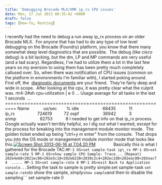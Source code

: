 ```yaml
---
title: 'Debugging Brocade MLX/XMR ip_rx CPU issues'
date: Mon, 17 Jun 2013 00:35:42 +0000
draft: false
tags: [How-To, Routing]
---
```


I recently had the need to debug a run away ip\_rx process on an older Brocade MLX.  For anyone that has had to do any type of low level debugging on the Brocade (Foundry) platform, you know that there many somewhat deep level diagnostics that are possible.  The debug (like cisco debug) is a bit lacking, but the dm, LP and MP commands are very useful (and a tad scary). Regardless, I've had to utilize them a lot in the last few years so my aversion to using them has been pretty much completely callused over. So, when there was notification of CPU issues (common on the platform in environments I'm familiar with), I started poking around.  First off, the  [diagnostic documents](http://www.brocade.com/downloads/documents/product_manuals/B_NetIron/Brocade_XMRMLX_05200_DiagnosticGuide.pdf) are your friend.  They're fairly deep and wide in scope.  After looking at the cpu, it was pretty clear what the culprit was. rtr4-2#sh cpu-utilization | e 0 ... Usage average for all tasks in the last 1 seconds  ... ========================================================== Name            us/sec        % idle                    68435           11 ip\_rx                   724619          72 ospf                    36942           3 snmp                    82753           8 I needed to get info on that ip\_rx process.  Google actually wasn't terribly helpful, so I dig out what I wanted, except for the process for breaking into the management module monitor mode.  The golden ticket ended up being "ctrl+y m enter" from the console.  That drops you into the OS mode or management module monitor mode that looks like this.[![Screen Shot 2013-06-16 at 7.04.20 PM](http://www.forwardingplane.net/wp-content/uploads/2013/06/Screen-Shot-2013-06-16-at-7.04.20-PM.png)](http://www.forwardingplane.net/wp-content/uploads/2013/06/Screen-Shot-2013-06-16-at-7.04.20-PM.png)               Basically this is what I gathered for the Brocade TAC.```
MP-1 OS>set sample-task ip\_rx
MP-1 OS>set sample-rate 5
MP-1 OS>show sample
CPU Sample: Trace... (Repeat)
202e4eb8<2021ec08<202e5c18<202e6238<2030c2c4<202ec2d8<202eac00<202eac74
 .....
MP-1 OS>set sample-rate 0
MP-1 OS>exit
Back to Application console...
```Setting the task to sample is pretty simple:set sample-task <task>```
set sample-rate
```to show the sample, simply```
show sample
```and then to disable the sampling```
set sample-rate 0
```This can be used to gather all kinds of disgnostic data for seemingly any running process for the brocade TAC to decipher.